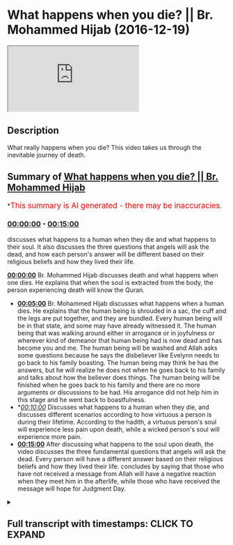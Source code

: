 # What happens when you die? || Br. Mohammed Hijab (2016-12-19)

<iframe loading='lazy' src='https://www.youtube.com/embed/UWaMAL6liew'></iframe>

## Description

What really happens when you die? This video takes us through the inevitable journey of death.

## Summary of [What happens when you die? || Br. Mohammed Hijab](https://www.youtube.com/watch?v=UWaMAL6liew)

\*<span style="color:red; font-size:125%">This summary is AI generated - there may be inaccuracies</span>.

### [00:00:00](https://www.youtube.com/watch?v=UWaMAL6liew\&t=0) - [00:15:00](https://www.youtube.com/watch?v=UWaMAL6liew\&t=900)

discusses what happens to a human when they die and what happens to their soul. It also discusses the three questions that angels will ask the dead, and how each person's answer will be different based on their religious beliefs and how they lived their life.

**[00:00:00](https://www.youtube.com/watch?v=UWaMAL6liew\&t=0)**  Br. Mohammed Hijab discusses death and what happens when one dies. He explains that when the soul is extracted from the body, the person experiencing death will know the Quran.

*   **[00:05:00](https://www.youtube.com/watch?v=UWaMAL6liew\&t=300)**  Br. Mohammed Hijab discusses what happens when a human dies. He explains that the human being is shrouded in a sac, the cuff and the legs are put together, and they are bundled. Every human being will be in that state, and some may have already witnessed it. The human being that was walking around either in arrogance or in joyfulness or wherever kind of demeanor that human being had is now dead and has become you and me. The human being will be washed and Allah asks some questions because he says the disbeliever like Evelynn needs to go back to his family boasting. The human being may think he has the answers, but he will realize he does not when he goes back to his family and talks about how the believer does things. The human being will be finished when he goes back to his family and there are no more arguments or discussions to be had. His arrogance did not help him in this stage and he went back to boastfulness.
*   \**[00:10:00](https://www.youtube.com/watch?v=UWaMAL6liew\&t=600)* Discusses what happens to a human when they die, and discusses different scenarios according to how virtuous a person is during their lifetime. According to the hadith, a virtuous person's soul will experience less pain upon death, while a wicked person's soul will experience more pain.
*   **[00:15:00](https://www.youtube.com/watch?v=UWaMAL6liew\&t=900)** After discussing what happens to the soul upon death, the video discusses the three fundamental questions that angels will ask the dead. Every person will have a different answer based on their religious beliefs and how they lived their life.  concludes by saying that those who have not received a message from Allah will have a negative reaction when they meet him in the afterlife, while those who have received the message will hope for Judgment Day.

<details><summary><h2>Full transcript with timestamps: CLICK TO EXPAND</h2></summary>

[0:00:00](https://youtu.be/UWaMAL6liew?t=0) I feel so dirty would you be honest a\
[0:00:15](https://youtu.be/UWaMAL6liew?t=15) few\
[0:00:15](https://youtu.be/UWaMAL6liew?t=15) nakawara he said oh la la la la la la\
[0:00:20](https://youtu.be/UWaMAL6liew?t=20) sharika lah la shadow and Mohammad and I\
[0:00:22](https://youtu.be/UWaMAL6liew?t=22) would or a solo or that today we're\
[0:00:26](https://youtu.be/UWaMAL6liew?t=26) going to speak about death this is what\
[0:00:29](https://youtu.be/UWaMAL6liew?t=29) the brothers the organizers have told me\
[0:00:32](https://youtu.be/UWaMAL6liew?t=32) to speak about so I'm gonna honor the\
[0:00:35](https://youtu.be/UWaMAL6liew?t=35) Angela and speak about death let's get\
[0:00:38](https://youtu.be/UWaMAL6liew?t=38) to the stage of death death happens as\
[0:00:42](https://youtu.be/UWaMAL6liew?t=42) we said the atheist in his mind frame he\
[0:00:44](https://youtu.be/UWaMAL6liew?t=44) has no explanation for why we're alive\
[0:00:47](https://youtu.be/UWaMAL6liew?t=47) he doesn't know so if you ask him how do\
[0:00:49](https://youtu.be/UWaMAL6liew?t=49) we die he's gonna give you a biological\
[0:00:51](https://youtu.be/UWaMAL6liew?t=51) answer though you know the heart stops\
[0:00:53](https://youtu.be/UWaMAL6liew?t=53) okay thank you very much we know that\
[0:00:56](https://youtu.be/UWaMAL6liew?t=56) happens but is there anything else that\
[0:00:58](https://youtu.be/UWaMAL6liew?t=58) happens no we don't know okay well let\
[0:01:01](https://youtu.be/UWaMAL6liew?t=61) me tell you then right\
[0:01:02](https://youtu.be/UWaMAL6liew?t=62) the answer is this that consciousness is\
[0:01:06](https://youtu.be/UWaMAL6liew?t=66) explained through our oh yes Aluna can\
[0:01:09](https://youtu.be/UWaMAL6liew?t=69) draw a lost planet Allah says in the\
[0:01:12](https://youtu.be/UWaMAL6liew?t=72) Quran they ask you about the soul and\
[0:01:14](https://youtu.be/UWaMAL6liew?t=74) they say the soul is from the decree of\
[0:01:16](https://youtu.be/UWaMAL6liew?t=76) your Lord and you won't know you won't\
[0:01:18](https://youtu.be/UWaMAL6liew?t=78) be given up knowledge of it except for a\
[0:01:19](https://youtu.be/UWaMAL6liew?t=79) little bit yeah so in other words the\
[0:01:23](https://youtu.be/UWaMAL6liew?t=83) reason why we're alive is because allah\
[0:01:25](https://youtu.be/UWaMAL6liew?t=85) subhanaw taala\
[0:01:26](https://youtu.be/UWaMAL6liew?t=86) has given us a soul which was breathed\
[0:01:28](https://youtu.be/UWaMAL6liew?t=88) into us in our infinite sages when were\
[0:01:31](https://youtu.be/UWaMAL6liew?t=91) in the mother's womb now what is this\
[0:01:37](https://youtu.be/UWaMAL6liew?t=97) extraction then that takes place at\
[0:01:38](https://youtu.be/UWaMAL6liew?t=98) death how does it take place and then\
[0:01:41](https://youtu.be/UWaMAL6liew?t=101) what would happen when you die\
[0:01:42](https://youtu.be/UWaMAL6liew?t=102) physically speaking and metaphysically\
[0:01:46](https://youtu.be/UWaMAL6liew?t=106) speaking the extraction process is a\
[0:01:51](https://youtu.be/UWaMAL6liew?t=111) process which everybody will feel the\
[0:01:56](https://youtu.be/UWaMAL6liew?t=116) raw will be extracted from the human\
[0:01:58](https://youtu.be/UWaMAL6liew?t=118) being the raw the soul will be taken\
[0:02:03](https://youtu.be/UWaMAL6liew?t=123) away from the human being extracted from\
[0:02:06](https://youtu.be/UWaMAL6liew?t=126) the human being\
[0:02:09](https://youtu.be/UWaMAL6liew?t=129) and when that happens the human being\
[0:02:12](https://youtu.be/UWaMAL6liew?t=132) will enter a different realm just as\
[0:02:15](https://youtu.be/UWaMAL6liew?t=135) when he sleeps\
[0:02:17](https://youtu.be/UWaMAL6liew?t=137) he can sleep he can dream and think\
[0:02:20](https://youtu.be/UWaMAL6liew?t=140) about and taste new things just like\
[0:02:22](https://youtu.be/UWaMAL6liew?t=142) that the human being will move into a la\
[0:02:25](https://youtu.be/UWaMAL6liew?t=145) mujer to dunya the hassles are here from\
[0:02:28](https://youtu.be/UWaMAL6liew?t=148) here from the worldly life to the bars\
[0:02:31](https://youtu.be/UWaMAL6liew?t=151) of life yeah\
[0:02:33](https://youtu.be/UWaMAL6liew?t=153) so what is this bars of life what's\
[0:02:35](https://youtu.be/UWaMAL6liew?t=155) going on okay let's talk about it\
[0:02:39](https://youtu.be/UWaMAL6liew?t=159) allah subhanho wa taala in a sort of\
[0:02:43](https://youtu.be/UWaMAL6liew?t=163) most of you know and as that he talks\
[0:02:44](https://youtu.be/UWaMAL6liew?t=164) about energy at a lot of them of her\
[0:02:46](https://youtu.be/UWaMAL6liew?t=166) students a Nazarite are the angels that\
[0:02:49](https://youtu.be/UWaMAL6liew?t=169) take away your soul allah subhanaw taala\
[0:02:56](https://youtu.be/UWaMAL6liew?t=176) is not karana Siddiqui Emma in the 75th\
[0:02:58](https://youtu.be/UWaMAL6liew?t=178) or of the Quran he says Kalavati\
[0:03:08](https://youtu.be/UWaMAL6liew?t=188) tow-rope in lemon\
[0:03:12](https://youtu.be/UWaMAL6liew?t=192) \[Music]\
[0:03:17](https://youtu.be/UWaMAL6liew?t=197) that when the soul reaches a Taraki\
[0:03:22](https://youtu.be/UWaMAL6liew?t=202) which is where the Hulk is now the Hulk\
[0:03:26](https://youtu.be/UWaMAL6liew?t=206) is visible raka is a thermal Hulk which\
[0:03:29](https://youtu.be/UWaMAL6liew?t=209) means the throat now just imagine for a\
[0:03:31](https://youtu.be/UWaMAL6liew?t=211) second that the human being the soul of\
[0:03:37](https://youtu.be/UWaMAL6liew?t=217) the human being is ascending upward yes\
[0:03:41](https://youtu.be/UWaMAL6liew?t=221) there's something that that human being\
[0:03:43](https://youtu.be/UWaMAL6liew?t=223) is feeling where there is an ascension\
[0:03:47](https://youtu.be/UWaMAL6liew?t=227) you feel something moving up your body\
[0:03:49](https://youtu.be/UWaMAL6liew?t=229) and it reaches the throat just think\
[0:03:56](https://youtu.be/UWaMAL6liew?t=236) about how that will feel well then the\
[0:04:07](https://youtu.be/UWaMAL6liew?t=247) person who is dying and that rate that\
[0:04:11](https://youtu.be/UWaMAL6liew?t=251) person will know the Quran says that\
[0:04:14](https://youtu.be/UWaMAL6liew?t=254) this is the separation al-farouq means\
[0:04:17](https://youtu.be/UWaMAL6liew?t=257) the separation meaning from this world\
[0:04:21](https://youtu.be/UWaMAL6liew?t=261) that person when the soul distinct they\
[0:04:25](https://youtu.be/UWaMAL6liew?t=265) denied this thing they didn't want to\
[0:04:27](https://youtu.be/UWaMAL6liew?t=267) take into consideration it reaches up to\
[0:04:30](https://youtu.be/UWaMAL6liew?t=270) the throat and he feels it in that area\
[0:04:37](https://youtu.be/UWaMAL6liew?t=277) he will know that this is over\
[0:04:43](https://youtu.be/UWaMAL6liew?t=283) this will happen to you this will happen\
[0:04:47](https://youtu.be/UWaMAL6liew?t=287) to me and this will happen to our\
[0:04:49](https://youtu.be/UWaMAL6liew?t=289) parents\
[0:04:52](https://youtu.be/UWaMAL6liew?t=292) well the fatty sir promise\
[0:05:02](https://youtu.be/UWaMAL6liew?t=302) we fast forward now\
[0:05:05](https://youtu.be/UWaMAL6liew?t=305) the human being is shrouded a sac is the\
[0:05:09](https://youtu.be/UWaMAL6liew?t=309) cuff the CAF's or the legs are put\
[0:05:14](https://youtu.be/UWaMAL6liew?t=314) together are bundled are shrouded they\
[0:05:21](https://youtu.be/UWaMAL6liew?t=321) are bundled every human being will be in\
[0:05:26](https://youtu.be/UWaMAL6liew?t=326) that state we might have to witness our\
[0:05:30](https://youtu.be/UWaMAL6liew?t=330) parents in that state or our children in\
[0:05:34](https://youtu.be/UWaMAL6liew?t=334) that state we don't know who will come\
[0:05:36](https://youtu.be/UWaMAL6liew?t=336) first we may have already witnessed this\
[0:05:41](https://youtu.be/UWaMAL6liew?t=341) the human being that was walking around\
[0:05:46](https://youtu.be/UWaMAL6liew?t=346) either in arrogance or in joyfulness or\
[0:05:51](https://youtu.be/UWaMAL6liew?t=351) wherever kind of demeanor that human\
[0:05:53](https://youtu.be/UWaMAL6liew?t=353) being had joking laughing smiling eating\
[0:05:57](https://youtu.be/UWaMAL6liew?t=357) sleeping waking up going to school\
[0:06:00](https://youtu.be/UWaMAL6liew?t=360) coming back memories not human being now\
[0:06:07](https://youtu.be/UWaMAL6liew?t=367) has died and that human being will be\
[0:06:12](https://youtu.be/UWaMAL6liew?t=372) you and me the human being will be\
[0:06:17](https://youtu.be/UWaMAL6liew?t=377) shrouded into a white garment will be\
[0:06:24](https://youtu.be/UWaMAL6liew?t=384) washed\
[0:06:27](https://youtu.be/UWaMAL6liew?t=387) the human being will be washed and you\
[0:06:32](https://youtu.be/UWaMAL6liew?t=392) know what happens when they wash the\
[0:06:33](https://youtu.be/UWaMAL6liew?t=393) human being they must ensure that the\
[0:06:39](https://youtu.be/UWaMAL6liew?t=399) the anus of the human being has\
[0:06:41](https://youtu.be/UWaMAL6liew?t=401) something inside of it like a cotton\
[0:06:43](https://youtu.be/UWaMAL6liew?t=403) wool or something so he doesn't so\
[0:06:45](https://youtu.be/UWaMAL6liew?t=405) things don't come out of him and they\
[0:06:48](https://youtu.be/UWaMAL6liew?t=408) will close his eyes or her eyes they\
[0:06:51](https://youtu.be/UWaMAL6liew?t=411) were washed out human being the human\
[0:06:54](https://youtu.be/UWaMAL6liew?t=414) being will be carried by people that\
[0:06:57](https://youtu.be/UWaMAL6liew?t=417) human being cannot do anything anymore\
[0:07:02](https://youtu.be/UWaMAL6liew?t=422) the food that that human being ate the\
[0:07:06](https://youtu.be/UWaMAL6liew?t=426) drink that human being drank everything\
[0:07:10](https://youtu.be/UWaMAL6liew?t=430) that human being did it's not gonna help\
[0:07:14](https://youtu.be/UWaMAL6liew?t=434) that human being unless it's good deeds\
[0:07:18](https://youtu.be/UWaMAL6liew?t=438) this is what happens to humans but Allah\
[0:07:25](https://youtu.be/UWaMAL6liew?t=445) subhana WA Ta'ala he continues he says\
[0:07:30](https://youtu.be/UWaMAL6liew?t=450) in Arabic I am eating in measure that a\
[0:07:38](https://youtu.be/UWaMAL6liew?t=458) human being is heading now to his Lord\
[0:07:44](https://youtu.be/UWaMAL6liew?t=464) but then he describes the archetypal\
[0:07:47](https://youtu.be/UWaMAL6liew?t=467) care that it's believer and he tells us\
[0:07:49](https://youtu.be/UWaMAL6liew?t=469) fella\
[0:07:50](https://youtu.be/UWaMAL6liew?t=470) Sadako as well he didn't give charity he\
[0:07:58](https://youtu.be/UWaMAL6liew?t=478) didn't pray well I can gather there but\
[0:08:03](https://youtu.be/UWaMAL6liew?t=483) well but he lied and he turned away he\
[0:08:10](https://youtu.be/UWaMAL6liew?t=490) said there's no such thing as the\
[0:08:11](https://youtu.be/UWaMAL6liew?t=491) afterlife he denied the rule he denied\
[0:08:16](https://youtu.be/UWaMAL6liew?t=496) the Hereafter\
[0:08:17](https://youtu.be/UWaMAL6liew?t=497) he denied the Hellfire and the heaven\
[0:08:19](https://youtu.be/UWaMAL6liew?t=499) and Allah even he even denied his own\
[0:08:22](https://youtu.be/UWaMAL6liew?t=502) self this human being depended upon\
[0:08:29](https://youtu.be/UWaMAL6liew?t=509) materialism to live it let him down in\
[0:08:33](https://youtu.be/UWaMAL6liew?t=513) this world made him depressed\
[0:08:37](https://youtu.be/UWaMAL6liew?t=517) and no doubt I'd let him down once again\
[0:08:46](https://youtu.be/UWaMAL6liew?t=526) and then Allah asks the human being now\
[0:08:48](https://youtu.be/UWaMAL6liew?t=528) some questions because he says falafel\
[0:08:54](https://youtu.be/UWaMAL6liew?t=534) alike in la nieta\
[0:09:04](https://youtu.be/UWaMAL6liew?t=544) Oh like that he needs to go back to his\
[0:09:11](https://youtu.be/UWaMAL6liew?t=551) family boasting this he really thinks\
[0:09:13](https://youtu.be/UWaMAL6liew?t=553) his disbeliever he thinks he's got the\
[0:09:16](https://youtu.be/UWaMAL6liew?t=556) answers the Atheist you know he might\
[0:09:19](https://youtu.be/UWaMAL6liew?t=559) think he has the answers so he goes back\
[0:09:21](https://youtu.be/UWaMAL6liew?t=561) to his family talking about you know\
[0:09:23](https://youtu.be/UWaMAL6liew?t=563) look at these people they're going to\
[0:09:24](https://youtu.be/UWaMAL6liew?t=564) pray they do his boasting talking to his\
[0:09:29](https://youtu.be/UWaMAL6liew?t=569) family he thinks he knows the answer he\
[0:09:30](https://youtu.be/UWaMAL6liew?t=570) thinks he knows there's no answers\
[0:09:34](https://youtu.be/UWaMAL6liew?t=574) anymore he has no more answers there's\
[0:09:38](https://youtu.be/UWaMAL6liew?t=578) no answer what answer and you're dead\
[0:09:40](https://youtu.be/UWaMAL6liew?t=580) you're finished there's no arguments you\
[0:09:43](https://youtu.be/UWaMAL6liew?t=583) can make there's no arguments no one's\
[0:09:46](https://youtu.be/UWaMAL6liew?t=586) gonna hear your arguments at this stage\
[0:09:48](https://youtu.be/UWaMAL6liew?t=588) your arrogance has not helped you in\
[0:09:50](https://youtu.be/UWaMAL6liew?t=590) this stage he went back to his family in\
[0:09:56](https://youtu.be/UWaMAL6liew?t=596) boastfulness and allah subhanaw taala he\
[0:09:59](https://youtu.be/UWaMAL6liew?t=599) says yes Evelynn's and so there does\
[0:10:07](https://youtu.be/UWaMAL6liew?t=607) human-being think that he will be left\
[0:10:11](https://youtu.be/UWaMAL6liew?t=611) aimless so that bill ahead of him so\
[0:10:15](https://youtu.be/UWaMAL6liew?t=615) that means like no objective does that a\
[0:10:20](https://youtu.be/UWaMAL6liew?t=620) human being actually presume that with\
[0:10:24](https://youtu.be/UWaMAL6liew?t=624) all of his faculties and intelligence\
[0:10:26](https://youtu.be/UWaMAL6liew?t=626) and the perfect design around him and\
[0:10:30](https://youtu.be/UWaMAL6liew?t=630) all of this that for him was just a\
[0:10:34](https://youtu.be/UWaMAL6liew?t=634) aimless life let me echo not over\
[0:10:40](https://youtu.be/UWaMAL6liew?t=640) \[Music]\
[0:10:43](https://youtu.be/UWaMAL6liew?t=643) was he not a sperm dropped which was\
[0:10:46](https://youtu.be/UWaMAL6liew?t=646) emitted think about it we all started as\
[0:10:52](https://youtu.be/UWaMAL6liew?t=652) a despised fluid something people have a\
[0:10:58](https://youtu.be/UWaMAL6liew?t=658) wet dream you know\
[0:10:59](https://youtu.be/UWaMAL6liew?t=659) wash your off is you sired like that and\
[0:11:01](https://youtu.be/UWaMAL6liew?t=661) I started like this despite something\
[0:11:03](https://youtu.be/UWaMAL6liew?t=663) you want to get off your clothes\
[0:11:05](https://youtu.be/UWaMAL6liew?t=665) something not clean you know although\
[0:11:09](https://youtu.be/UWaMAL6liew?t=669) from a 5th perspective there may be some\
[0:11:11](https://youtu.be/UWaMAL6liew?t=671) difference of opinion on that but you\
[0:11:14](https://youtu.be/UWaMAL6liew?t=674) know you started off in that way you\
[0:11:19](https://youtu.be/UWaMAL6liew?t=679) started off as nothing this arrogant guy\
[0:11:22](https://youtu.be/UWaMAL6liew?t=682) walking around yeah God doesn't exist\
[0:11:25](https://youtu.be/UWaMAL6liew?t=685) and you know I don't know I don't\
[0:11:27](https://youtu.be/UWaMAL6liew?t=687) believe in God you know I don't really\
[0:11:28](https://youtu.be/UWaMAL6liew?t=688) religious you you were spun do you\
[0:11:32](https://youtu.be/UWaMAL6liew?t=692) remember that I mean you are a piece of\
[0:11:35](https://youtu.be/UWaMAL6liew?t=695) sewer spam your water fluent how could\
[0:11:40](https://youtu.be/UWaMAL6liew?t=700) it be that you transform from a from\
[0:11:42](https://youtu.be/UWaMAL6liew?t=702) water watery fluid to what you are now\
[0:11:45](https://youtu.be/UWaMAL6liew?t=705) and you're questioning the the\
[0:11:48](https://youtu.be/UWaMAL6liew?t=708) transformation and the one who created\
[0:11:50](https://youtu.be/UWaMAL6liew?t=710) it who made the transformation happen\
[0:11:54](https://youtu.be/UWaMAL6liew?t=714) this guy or this girl she doesn't have\
[0:11:58](https://youtu.be/UWaMAL6liew?t=718) that self recognition clearly yeah so\
[0:12:06](https://youtu.be/UWaMAL6liew?t=726) Allah Subhanahu WA Ta'ala says the the\
[0:12:09](https://youtu.be/UWaMAL6liew?t=729) after that he created the human being\
[0:12:13](https://youtu.be/UWaMAL6liew?t=733) like that Ellie said early kamijo did\
[0:12:17](https://youtu.be/UWaMAL6liew?t=737) another you know is that same Lord thou\
[0:12:24](https://youtu.be/UWaMAL6liew?t=744) created you from a sperm not able to\
[0:12:30](https://youtu.be/UWaMAL6liew?t=750) revive you after you're dead or revive\
[0:12:33](https://youtu.be/UWaMAL6liew?t=753) the dead generally speaking why not how\
[0:12:36](https://youtu.be/UWaMAL6liew?t=756) does that even make sense\
[0:12:40](https://youtu.be/UWaMAL6liew?t=760) but we know from the hadith of Bora if\
[0:12:46](https://youtu.be/UWaMAL6liew?t=766) not a zip which is narrated in Ahmed I\
[0:12:51](https://youtu.be/UWaMAL6liew?t=771) think it's it's definitely a sahih\
[0:12:53](https://youtu.be/UWaMAL6liew?t=773) hadith and it's a very long hadith which\
[0:12:56](https://youtu.be/UWaMAL6liew?t=776) I cannot basically narrate to you all\
[0:12:59](https://youtu.be/UWaMAL6liew?t=779) today but basically it's a hadith which\
[0:13:06](https://youtu.be/UWaMAL6liew?t=786) says that there was people a man from\
[0:13:09](https://youtu.be/UWaMAL6liew?t=789) the Unser who died and the prophet\
[0:13:13](https://youtu.be/UWaMAL6liew?t=793) mohammed salah salem he went and the\
[0:13:17](https://youtu.be/UWaMAL6liew?t=797) Sahaba around your loved one whom they\
[0:13:21](https://youtu.be/UWaMAL6liew?t=801) went with him and then the prophet time\
[0:13:24](https://youtu.be/UWaMAL6liew?t=804) started to describe to us what happens\
[0:13:27](https://youtu.be/UWaMAL6liew?t=807) when you're in the cover when you're in\
[0:13:30](https://youtu.be/UWaMAL6liew?t=810) the grave because now the virtual\
[0:13:34](https://youtu.be/UWaMAL6liew?t=814) reality has changed now your life and\
[0:13:39](https://youtu.be/UWaMAL6liew?t=819) the dimensions of your life and your\
[0:13:42](https://youtu.be/UWaMAL6liew?t=822) functionality as a human being all of\
[0:13:45](https://youtu.be/UWaMAL6liew?t=825) that has transformed now you're entering\
[0:13:50](https://youtu.be/UWaMAL6liew?t=830) a different world and Allah has revealed\
[0:13:52](https://youtu.be/UWaMAL6liew?t=832) to us through his messenger\
[0:13:54](https://youtu.be/UWaMAL6liew?t=834) what kind of world that is so he says to\
[0:13:57](https://youtu.be/UWaMAL6liew?t=837) us he says to us that when the human\
[0:14:02](https://youtu.be/UWaMAL6liew?t=842) being is tells us first how the human\
[0:14:06](https://youtu.be/UWaMAL6liew?t=846) beings soul is extracted and the human\
[0:14:10](https://youtu.be/UWaMAL6liew?t=850) beings soul is extracted in two\
[0:14:14](https://youtu.be/UWaMAL6liew?t=854) different ways depending upon what kind\
[0:14:16](https://youtu.be/UWaMAL6liew?t=856) of human being he is so the human being\
[0:14:19](https://youtu.be/UWaMAL6liew?t=859) if he's a good human being a Salah\
[0:14:20](https://youtu.be/UWaMAL6liew?t=860) it will be something very gentle and\
[0:14:23](https://youtu.be/UWaMAL6liew?t=863) this does not negate the fact that the\
[0:14:26](https://youtu.be/UWaMAL6liew?t=866) Prophet told us in the little boat lil\
[0:14:29](https://youtu.be/UWaMAL6liew?t=869) moti Lusaka wrought that day for death\
[0:14:32](https://youtu.be/UWaMAL6liew?t=872) there are pangs of death human beings\
[0:14:34](https://youtu.be/UWaMAL6liew?t=874) who will face some kind of pains and it\
[0:14:36](https://youtu.be/UWaMAL6liew?t=876) does not also negate the fact that when\
[0:14:41](https://youtu.be/UWaMAL6liew?t=881) the human being is in the cover that\
[0:14:45](https://youtu.be/UWaMAL6liew?t=885) there will be some kind of doctrine\
[0:14:47](https://youtu.be/UWaMAL6liew?t=887) which is some kind of pressure that\
[0:14:50](https://youtu.be/UWaMAL6liew?t=890) or some kind of dumb ma or referred to\
[0:14:53](https://youtu.be/UWaMAL6liew?t=893) as some kind of pressure he will feel a\
[0:14:55](https://youtu.be/UWaMAL6liew?t=895) kind of pressure in the first instance\
[0:14:59](https://youtu.be/UWaMAL6liew?t=899) but when the human beings soul is\
[0:15:02](https://youtu.be/UWaMAL6liew?t=902) extracted you can imagine how the soul\
[0:15:04](https://youtu.be/UWaMAL6liew?t=904) is extracted we explain how then\
[0:15:07](https://youtu.be/UWaMAL6liew?t=907) afterwards the human being will be\
[0:15:10](https://youtu.be/UWaMAL6liew?t=910) placed in the grave and the two angels\
[0:15:15](https://youtu.be/UWaMAL6liew?t=915) will descend munkar and nakir and these\
[0:15:19](https://youtu.be/UWaMAL6liew?t=919) two angels will ask the questions now\
[0:15:21](https://youtu.be/UWaMAL6liew?t=921) skipped through some of the things that\
[0:15:23](https://youtu.be/UWaMAL6liew?t=923) are being said like the fact that the\
[0:15:27](https://youtu.be/UWaMAL6liew?t=927) record will be checked and it will go up\
[0:15:29](https://youtu.be/UWaMAL6liew?t=929) to a lagoon and for the good people and\
[0:15:32](https://youtu.be/UWaMAL6liew?t=932) to Jean and all of this but let's get to\
[0:15:34](https://youtu.be/UWaMAL6liew?t=934) the core of it basically the two angels\
[0:15:38](https://youtu.be/UWaMAL6liew?t=938) will ask three fundamental questions and\
[0:15:42](https://youtu.be/UWaMAL6liew?t=942) everybody here should know what they are\
[0:15:46](https://youtu.be/UWaMAL6liew?t=946) and the first question is who is your\
[0:15:48](https://youtu.be/UWaMAL6liew?t=948) Lord and so the person who practiced how\
[0:15:54](https://youtu.be/UWaMAL6liew?t=954) hate the person who didn't forget his\
[0:15:59](https://youtu.be/UWaMAL6liew?t=959) roots is fatahna because every human\
[0:16:01](https://youtu.be/UWaMAL6liew?t=961) being is coulomb alluding you learn life\
[0:16:04](https://youtu.be/UWaMAL6liew?t=964) eternity every human being that's a born\
[0:16:06](https://youtu.be/UWaMAL6liew?t=966) he's born on the feet on the person who\
[0:16:08](https://youtu.be/UWaMAL6liew?t=968) remembered the purpose of life and\
[0:16:11](https://youtu.be/UWaMAL6liew?t=971) practiced the purpose of life this human\
[0:16:13](https://youtu.be/UWaMAL6liew?t=973) being will answer Allah whether he's\
[0:16:16](https://youtu.be/UWaMAL6liew?t=976) illiterate who doesn't understand or\
[0:16:18](https://youtu.be/UWaMAL6liew?t=978) whatever he will still who we get answer\
[0:16:20](https://youtu.be/UWaMAL6liew?t=980) Allah and the second question that will\
[0:16:24](https://youtu.be/UWaMAL6liew?t=984) be asked is what is your religion and\
[0:16:27](https://youtu.be/UWaMAL6liew?t=987) that the person\
[0:16:30](https://youtu.be/UWaMAL6liew?t=990) who lived according to the laws of Allah\
[0:16:33](https://youtu.be/UWaMAL6liew?t=993) subhana WA Ta'ala who submitted his\
[0:16:35](https://youtu.be/UWaMAL6liew?t=995) world so Allah will reply Islam but wait\
[0:16:38](https://youtu.be/UWaMAL6liew?t=998) a minute the disbeliever he will have a\
[0:16:41](https://youtu.be/UWaMAL6liew?t=1001) good time you'll say listen what about\
[0:16:43](https://youtu.be/UWaMAL6liew?t=1003) those individuals that didn't hear about\
[0:16:46](https://youtu.be/UWaMAL6liew?t=1006) your prophet and that didn't know\
[0:16:49](https://youtu.be/UWaMAL6liew?t=1009) anything about anything you telling me\
[0:16:51](https://youtu.be/UWaMAL6liew?t=1011) they're gonna go to hell say hold on I'm\
[0:16:55](https://youtu.be/UWaMAL6liew?t=1015) gonna say anything yet of that nature\
[0:16:56](https://youtu.be/UWaMAL6liew?t=1016) let's proceed to the third question and\
[0:16:58](https://youtu.be/UWaMAL6liew?t=1018) I'll come back to you now objection the\
[0:17:02](https://youtu.be/UWaMAL6liew?t=1022) fifth question is who was that man that\
[0:17:03](https://youtu.be/UWaMAL6liew?t=1023) was sent to you or who is the Prophet\
[0:17:06](https://youtu.be/UWaMAL6liew?t=1026) and so the Muslims will reply according\
[0:17:09](https://youtu.be/UWaMAL6liew?t=1029) to their time so we will say Muhammad's\
[0:17:12](https://youtu.be/UWaMAL6liew?t=1032) of Allah Holi or sullen people of Jesus\
[0:17:14](https://youtu.be/UWaMAL6liew?t=1034) they'll say Jesus and they will not\
[0:17:19](https://youtu.be/UWaMAL6liew?t=1039) answer Allah when they asked who was\
[0:17:22](https://youtu.be/UWaMAL6liew?t=1042) Jesus when they asked who is your Lord\
[0:17:24](https://youtu.be/UWaMAL6liew?t=1044) they will not answer that so they were\
[0:17:27](https://youtu.be/UWaMAL6liew?t=1047) answer Jesus or it could be Abraham what\
[0:17:32](https://youtu.be/UWaMAL6liew?t=1052) could be Moses or whatever and we know\
[0:17:35](https://youtu.be/UWaMAL6liew?t=1055) just to go back to what we were saying\
[0:17:38](https://youtu.be/UWaMAL6liew?t=1058) that those people who have not been\
[0:17:39](https://youtu.be/UWaMAL6liew?t=1059) received a message or that the message\
[0:17:41](https://youtu.be/UWaMAL6liew?t=1061) may have been distorted or something\
[0:17:43](https://youtu.be/UWaMAL6liew?t=1063) faraway land the Allah may they called\
[0:17:46](https://youtu.be/UWaMAL6liew?t=1066) these people mean a hill fitara\
[0:17:47](https://youtu.be/UWaMAL6liew?t=1067) fitzrobert a place at the top so it's\
[0:17:50](https://youtu.be/UWaMAL6liew?t=1070) all photography yeah Fatah is the time\
[0:17:53](https://youtu.be/UWaMAL6liew?t=1073) period when I have a Fatah\
[0:17:55](https://youtu.be/UWaMAL6liew?t=1075) Fatah so these people because there's a\
[0:17:57](https://youtu.be/UWaMAL6liew?t=1077) verse in surah to mérida and that says\
[0:18:00](https://youtu.be/UWaMAL6liew?t=1080) that Allah sent the Prophet is like in a\
[0:18:05](https://youtu.be/UWaMAL6liew?t=1085) Fatah which means an in Qatar period\
[0:18:07](https://youtu.be/UWaMAL6liew?t=1087) like the time where there's no prophets\
[0:18:08](https://youtu.be/UWaMAL6liew?t=1088) after that period became so in other\
[0:18:11](https://youtu.be/UWaMAL6liew?t=1091) words from that some people I can look a\
[0:18:12](https://youtu.be/UWaMAL6liew?t=1092) fear and others they say that if the\
[0:18:16](https://youtu.be/UWaMAL6liew?t=1096) person has not received the message they\
[0:18:17](https://youtu.be/UWaMAL6liew?t=1097) may have been they may be given a trial\
[0:18:19](https://youtu.be/UWaMAL6liew?t=1099) independently on the day of judgment so\
[0:18:21](https://youtu.be/UWaMAL6liew?t=1101) it's not like allah subhanaw taala is\
[0:18:22](https://youtu.be/UWaMAL6liew?t=1102) unjust he doesn't know these realities\
[0:18:24](https://youtu.be/UWaMAL6liew?t=1104) of people's environment see you will\
[0:18:26](https://youtu.be/UWaMAL6liew?t=1106) trial people in accordance with their\
[0:18:27](https://youtu.be/UWaMAL6liew?t=1107) environment you see so it's not just\
[0:18:30](https://youtu.be/UWaMAL6liew?t=1110) it's not like that we don't believe in\
[0:18:32](https://youtu.be/UWaMAL6liew?t=1112) you know oh this person has not heard of\
[0:18:34](https://youtu.be/UWaMAL6liew?t=1114) is you know\
[0:18:35](https://youtu.be/UWaMAL6liew?t=1115) it's not like this but let's go back to\
[0:18:38](https://youtu.be/UWaMAL6liew?t=1118) the what we're talking about after that\
[0:18:41](https://youtu.be/UWaMAL6liew?t=1121) then you have for the person who is\
[0:18:44](https://youtu.be/UWaMAL6liew?t=1124) pious literally you have a kind of\
[0:18:49](https://youtu.be/UWaMAL6liew?t=1129) realization of where they're gonna go\
[0:18:51](https://youtu.be/UWaMAL6liew?t=1131) afterwards they know what's gonna happen\
[0:18:54](https://youtu.be/UWaMAL6liew?t=1134) to them which is good things and so they\
[0:18:56](https://youtu.be/UWaMAL6liew?t=1136) they want the damn judgment to come and\
[0:18:58](https://youtu.be/UWaMAL6liew?t=1138) those individuals who don't have that\
[0:19:01](https://youtu.be/UWaMAL6liew?t=1141) and they realize what they are done a\
[0:19:04](https://youtu.be/UWaMAL6liew?t=1144) way they stand those particular\
[0:19:07](https://youtu.be/UWaMAL6liew?t=1147) individuals they will have the opposite\
[0:19:10](https://youtu.be/UWaMAL6liew?t=1150) reaction they will hope never to ever\
[0:19:13](https://youtu.be/UWaMAL6liew?t=1153) wake up from their sleep or their\
[0:19:16](https://youtu.be/UWaMAL6liew?t=1156) slumbers never to be reawakened we\
[0:19:19](https://youtu.be/UWaMAL6liew?t=1159) revitalized rejuvenate it never to be\
[0:19:24](https://youtu.be/UWaMAL6liew?t=1164) reassembled but that is of course what\
[0:19:27](https://youtu.be/UWaMAL6liew?t=1167) would happen what will happen now

</details>

